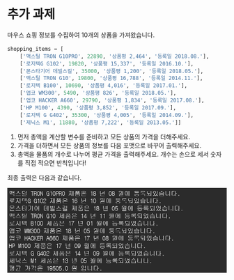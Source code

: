 # 추가 과제

마우스 쇼핑 정보를 수집하여 10개의 상품을 가져왔습니다.

```python
shopping_items = [
    ['맥스틸 TRON G10PRO', 22890, '상품평 2,464', '등록일 2018.08.'],
    ['로지텍G G102', 19820, '상품평 15,337', '등록일 2016.10.'],
    ['몬스타기어 데빌스킬', 35000, '상품평 1,200', '등록일 2018.05.'],
    ['맥스틸 TRON G10', 19800, '상품평 16,788', '등록일 2014.11.'],
    ['로지텍 B100', 10690, '상품평 4,016', '등록일 2017.01.'],
    ['앱코 WM300', 5490, '상품평 826', '등록일 2018.05.'],
    ['앱코 HACKER A660', 29790, '상품평 1,834', '등록일 2017.08.'],
    ['HP M100', 4390, '상품평 3,852', '등록일 2017.09.'],
    ['로지텍 G G402', 35300, '상품평 4,005', '등록일 2014.09.'],
    ['제닉스 M1', 11880, '상품평 7,222', '등록일 2013.05.']]
```

1. 먼저 총액을 계산할 변수를 준비하고 모든 상품의 가격을 더해주세요. 
2. 가격을 더하면서 모든 상품의 정보를 다음 포맷으로 바꾸어 출력해주세요.
3. 총액을 물품의 개수로 나누어 평균 가격을 출력해주세요. 개수는 손으로 세서 숫자를 직접 적으면 반칙입니다!

최종 출력은 다음과 같습니다.

![](../../.gitbook/assets/image%20%28119%29.png)



